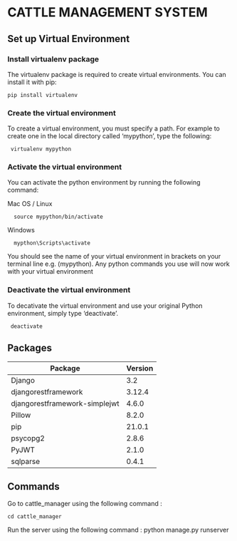 # CATTLE MANAGEMENT SYSTEM

## Set up Virtual Environment
  ### Install virtualenv package
   The virtualenv package is required to create virtual environments. You can install it with pip:
   
    pip install virtualenv
  ### Create the virtual environment
   To create a virtual environment, you must specify a path. For example to create one in the local directory called ‘mypython’, type the following:
   
     virtualenv mypython
  ### Activate the virtual environment
   You can activate the python environment by running the following command:
   
  Mac OS / Linux
  
      source mypython/bin/activate
  Windows
  
      mypthon\Scripts\activate
   
  You should see the name of your virtual environment in brackets on your terminal line e.g. (mypython).
  Any python commands you use will now work with your virtual environment  
  ### Deactivate the virtual environment
   To decativate the virtual environment and use your original Python environment, simply type ‘deactivate’.
      
     deactivate


## Packages
|Package | Version|
|---------|--------|
|Django | 3.2|
|djangorestframework | 3.12.4|
|djangorestframework-simplejwt|4.6.0|
|Pillow |8.2.0|
|pip | 21.0.1|
|psycopg2| 2.8.6|
|PyJWT | 2.1.0|
|sqlparse|0.4.1|

## Commands
 Go to cattle_manager using the following command :
    
    cd cattle_manager
 Run the server using the following command :
    python manage.py runserver











